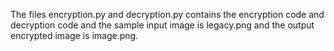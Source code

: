 The files encryption.py and decryption.py contains the encryption code and decryption code and the sample input image is legacy.png and the output encrypted image is image.png.
